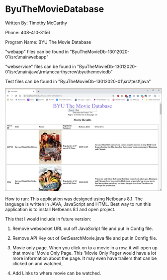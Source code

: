 # ByuTheMovieDatabase

Written By: Timothy McCarthy

Phone: 408-410-3156

Program Name: BYU The Movie Database

"webapp" files can be found in  "ByuTheMovieDb-13012020-01\src\main\webapp"

"webservice" files can be found in "ByuTheMovieDb-13012020-01\src\main\java\trm\mccarthycrew\byuthemoviedb"

Test files can be found in "ByuTheMovieDb-13012020-01\src\test\java"

![](Screenshot/Screenshot1601202-01.jpg)

How to run:
This application was designed using Netbeans 8.1. The language is written in JAVA, JavaScript and HTML.
Best way to run this application is to install Netbeans 8.1 and open project.

This that I would include in future version:

1) Remove websocket URL out off JavaScript file and put in Config file.

2) Remove API Key out of GetSearchMovie.java file and put in Config file.

3) Movie only page.
    When you click on to a movie in a row, it will open up that movie 'Movie Only Page.
    This 'Movie Only Pager would have a lot more information about the page.
    It may even have trailers that can be clicked on and watched,

4) Add Links to where movie can be watched.
  

